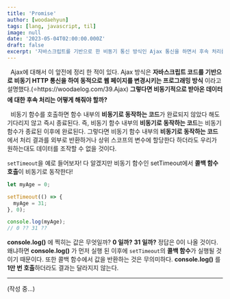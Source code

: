 ```yaml
---
title: 'Promise'
author: [woodaehyun]
tags: [lang, javascript, til]
image: null
date: '2023-05-04T02:00:00.000Z'
draft: false
excerpt: '자바스크립트를 기반으로 한 비동기 통신 방식인 Ajax 통신을 하면서 후속 처리를 하기 위해서 필수적으로 알아야 하는 개념이 바로 Promise 인데, 오늘은 Promise가 어떻게 동작하는지 그 원리를 정확하게 파악해보려 한다.'
---
```


&nbsp;&nbsp;Ajax에 대해서 이 앞전에 정리 한 적이 있다. Ajax 방식은 **자바스크립트 코드를 기반으로 비동기 HTTP 통신을 하여 동적으로 웹 페이지를 변경시키는 프로그래밍 방식** 이라고 설명했다.(⭐️https://woodaelog.com/39.Ajax) **그렇다면 비동기적으로 받아온 데이터에 대한 후속 처리는 어떻게 해줘야 할까?**

&nbsp;&nbsp;비동기 함수를 호출하면 함수 내부의 **비동기로 동작하는 코드**가 완료되지 않았다 해도 기다리지 않고 즉시 종료된다. 즉, 비동기 함수 내부의 **비동기로 동작하는 코드**는 비동기 함수가 종료된 이후에 완료된다. 그렇다면 비동기 함수 내부의 **비동기로 동작하는 코드**에서 처리 결과를 외부로 반환하거나 상위 스코프의 변수에 할당한다 하더라도 우리가 원하는대도 데이터를 조작할 수 없을 것이다.

`setTimeout`을 예로 들어보자! 다 알겠지만 비동기 함수인 setTimeout에서 **콜백 함수 호출**이 비동기로 동작한다!

```javascript
let myAge = 0;

setTimeout(() => {
  myAge = 31;
}, 0);

console.log(myAge);
// 0 ?? 31 ??
```

**console.log()** 에 찍히는 값은 무엇일까? **0 일까?** **31 일까?** 정답은 0이 나올 것이다. 왜냐하면 **console.log()** 가 먼저 실행 된 이후에 `setTimeout`의 **콜백 함수**가 실행될 것이기 때문이다. 또한 콜백 함수에서 값을 반환하는 것은 무의미하다. **console.log()** 를 **1만 번 호출**하더라도 결과는 달라지지 않는다.

---

(작성 중...)
